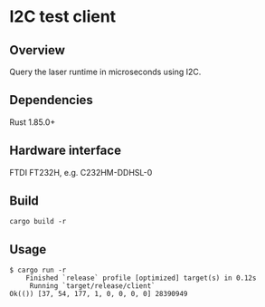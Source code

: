 # I2C test client

## Overview
Query the laser runtime in microseconds using I2C.

## Dependencies
Rust 1.85.0+

## Hardware interface
FTDI FT232H, e.g. C232HM-DDHSL-0

## Build
`cargo build -r`

## Usage
```
$ cargo run -r
    Finished `release` profile [optimized] target(s) in 0.12s
     Running `target/release/client`
Ok(()) [37, 54, 177, 1, 0, 0, 0, 0] 28390949
```

